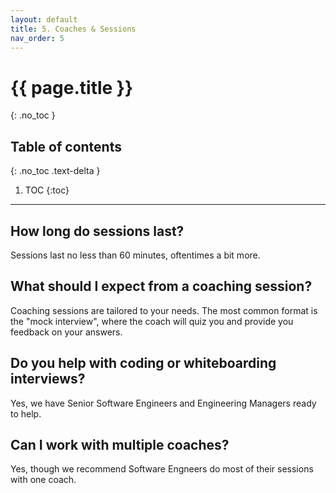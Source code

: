 ```yaml
---
layout: default
title: 5. Coaches & Sessions
nav_order: 5
---
```


# {{ page.title }}
{: .no_toc }

## Table of contents
{: .no_toc .text-delta }

1. TOC
{:toc}

---

## How long do sessions last?

Sessions last no less than 60 minutes, oftentimes a bit more.

## What should I expect from a coaching session?

Coaching sessions are tailored to your needs. The most common format is the "mock interview", where the coach will quiz you and provide you feedback on your answers.

## Do you help with coding or whiteboarding interviews?
Yes, we have Senior Software Engineers and Engineering Managers ready to help.

## Can I work with multiple coaches?
Yes, though we recommend Software Engneers do most of their sessions with one coach.